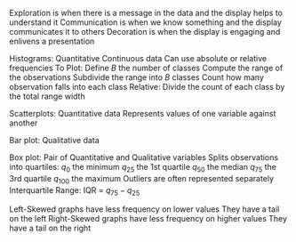 
Exploration is when there is a message in the data and the display helps to understand it
Communication is when we know something and the display communicates it to others
Decoration is when the display is engaging and enlivens a presentation

Histograms:
	Quantitative Continuous data
	Can use absolute or relative frequencies
	To Plot:
		Define $B$ the number of classes
		Compute the range of the observations
		Subdivide the range into $B$ classes
		Count how many observation falls into each class
		Relative:
			Divide the count of each class by the total range width

Scatterplots:
	Quantitative data
	Represents values of one variable against another

Bar plot:
	Qualitative data

Box plot:
	Pair of Quantitative and Qualitative variables
	Splits observations into quartiles:
		$q_0$ the minimum
		$q_{25}$ the 1st quartile
		$q_{50}$ the median
		$q_{75}$ the 3rd quartile
		$q_{100}$ the maximum
	Outliers are often represented separately
	Interquartile Range:
		IQR = $q_{75} - q_{25}$ 

Left-Skewed graphs have less frequency on lower values
	They have a tail on the left
Right-Skewed graphs have less frequency on higher values
	They have a tail on the right